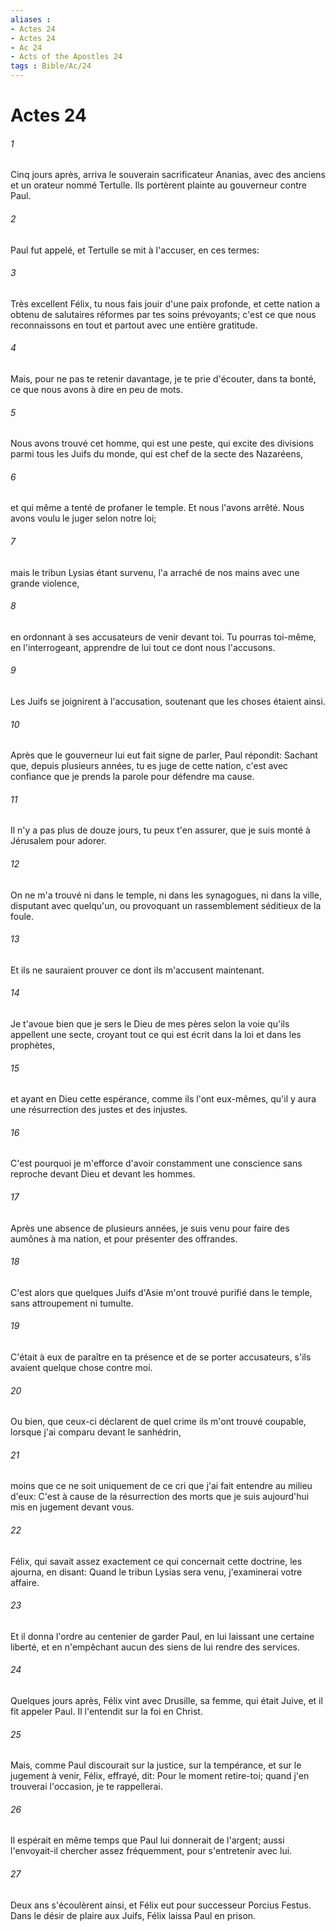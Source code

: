 ```yaml
---
aliases : 
- Actes 24
- Actes 24
- Ac 24
- Acts of the Apostles 24
tags : Bible/Ac/24
---
```


# Actes 24

###### 1
Cinq jours après, arriva le souverain sacrificateur Ananias, avec des anciens et un orateur nommé Tertulle. Ils portèrent plainte au gouverneur contre Paul.
###### 2
Paul fut appelé, et Tertulle se mit à l'accuser, en ces termes:
###### 3
Très excellent Félix, tu nous fais jouir d'une paix profonde, et cette nation a obtenu de salutaires réformes par tes soins prévoyants; c'est ce que nous reconnaissons en tout et partout avec une entière gratitude.
###### 4
Mais, pour ne pas te retenir davantage, je te prie d'écouter, dans ta bonté, ce que nous avons à dire en peu de mots.
###### 5
Nous avons trouvé cet homme, qui est une peste, qui excite des divisions parmi tous les Juifs du monde, qui est chef de la secte des Nazaréens,
###### 6
et qui même a tenté de profaner le temple. Et nous l'avons arrêté. Nous avons voulu le juger selon notre loi;
###### 7
mais le tribun Lysias étant survenu, l'a arraché de nos mains avec une grande violence,
###### 8
en ordonnant à ses accusateurs de venir devant toi. Tu pourras toi-même, en l'interrogeant, apprendre de lui tout ce dont nous l'accusons.
###### 9
Les Juifs se joignirent à l'accusation, soutenant que les choses étaient ainsi.
###### 10
Après que le gouverneur lui eut fait signe de parler, Paul répondit: Sachant que, depuis plusieurs années, tu es juge de cette nation, c'est avec confiance que je prends la parole pour défendre ma cause.
###### 11
Il n'y a pas plus de douze jours, tu peux t'en assurer, que je suis monté à Jérusalem pour adorer.
###### 12
On ne m'a trouvé ni dans le temple, ni dans les synagogues, ni dans la ville, disputant avec quelqu'un, ou provoquant un rassemblement séditieux de la foule.
###### 13
Et ils ne sauraient prouver ce dont ils m'accusent maintenant.
###### 14
Je t'avoue bien que je sers le Dieu de mes pères selon la voie qu'ils appellent une secte, croyant tout ce qui est écrit dans la loi et dans les prophètes,
###### 15
et ayant en Dieu cette espérance, comme ils l'ont eux-mêmes, qu'il y aura une résurrection des justes et des injustes.
###### 16
C'est pourquoi je m'efforce d'avoir constamment une conscience sans reproche devant Dieu et devant les hommes.
###### 17
Après une absence de plusieurs années, je suis venu pour faire des aumônes à ma nation, et pour présenter des offrandes.
###### 18
C'est alors que quelques Juifs d'Asie m'ont trouvé purifié dans le temple, sans attroupement ni tumulte.
###### 19
C'était à eux de paraître en ta présence et de se porter accusateurs, s'ils avaient quelque chose contre moi.
###### 20
Ou bien, que ceux-ci déclarent de quel crime ils m'ont trouvé coupable, lorsque j'ai comparu devant le sanhédrin,
###### 21
moins que ce ne soit uniquement de ce cri que j'ai fait entendre au milieu d'eux: C'est à cause de la résurrection des morts que je suis aujourd'hui mis en jugement devant vous.
###### 22
Félix, qui savait assez exactement ce qui concernait cette doctrine, les ajourna, en disant: Quand le tribun Lysias sera venu, j'examinerai votre affaire.
###### 23
Et il donna l'ordre au centenier de garder Paul, en lui laissant une certaine liberté, et en n'empêchant aucun des siens de lui rendre des services.
###### 24
Quelques jours après, Félix vint avec Drusille, sa femme, qui était Juive, et il fit appeler Paul. Il l'entendit sur la foi en Christ.
###### 25
Mais, comme Paul discourait sur la justice, sur la tempérance, et sur le jugement à venir, Félix, effrayé, dit: Pour le moment retire-toi; quand j'en trouverai l'occasion, je te rappellerai.
###### 26
Il espérait en même temps que Paul lui donnerait de l'argent; aussi l'envoyait-il chercher assez fréquemment, pour s'entretenir avec lui.
###### 27
Deux ans s'écoulèrent ainsi, et Félix eut pour successeur Porcius Festus. Dans le désir de plaire aux Juifs, Félix laissa Paul en prison.
